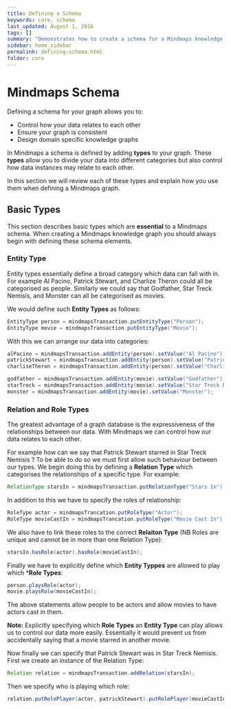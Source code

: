 ```yaml
---
title: Defining a Schema
keywords: core, schema
last_updated: August 1, 2016
tags: []
summary: "Demonstrates how to create a schema for a Mindmaps knowledge graph"
sidebar: home_sidebar
permalink: defining-schema.html
folder: core
---
```


# Mindmaps Schema

Defining a schema for your graph allows you to:
 
* Control how your data relates to each other
* Ensure your graph is consistent
* Design domain specific knowledge graphs

In Mindmaps a schema is defined by adding **types** to your graph. 
These **types** allow you to divide your  data into different categories but also control how data instances may relate to each other.

In this section we will review each of these types and explain how you use them when defining a Mindmaps graph.

## Basic Types

This section describes basic types which are **essential** to a Mindmaps schema. 
When creating a Mindmaps knowledge graph you should always begin with defining these schema elements.

### Entity Type

Entity types essentially define a broad category which data can fall with in. For example Al Pacino, Patrick Stewart, 
and Charlize Theron could all be categorised as people. 
Similarly we could say that Godfather, Star Treck Nemisis, and Monster can all be categorised as movies.

We would define such **Entity Types** as follows: 

```java
EntityType person = mindmapsTransaction.putEntityType("Person");
EntityType movie = mindmapsTransaction.putEntityType("Movie");
```

With this we can arrange our data into categories:

```java
alPacino = mindmapsTransaction.addEntity(person).setValue("Al Pacino");
patrickStewart = mindmapsTransaction.addEntity(person).setValue("Patrick Stewart");
charliseTheron = mindmapsTransaction.addEntity(person).setValue("Charlise Theron");

godfather = mindmapsTransaction.addEntity(movie).setValue("Godfather");
starTreck = mindmapsTransaction.addEntity(movie).setValue("Star Treck Nemisis");
monster = mindmapsTransaction.addEntity(movie).setValue("Monster");
```

### Relation and Role Types 

The greatest advantage of a graph database is the expressiveness of the relationships between our data. 
With Mindmaps we can control how our data relates to each other. 

For example how can we say that Patrick Stewart starred in Star Treck Nemisis ? 
To be able to do so we must first allow such behaviour between our types. 
We begin doing this by defining a **Relation Type** which categorises the relationships of a specific type. 
For example:

```java
RelationType starsIn = mindmapsTransaction.putRelationType("Stars In");
```

In addition to this we have to specify the roles of relationship:

```java
RoleType actor = mindmapsTrancation.putRoleType("Actor");
RoleType movieCastIn = mindmapsTrancation.putRoleType("Movie Cast In");
```

We also have to link these roles to the correct **Relaiton Type** (NB Roles are unique and cannot be in more than one 
Relation Type):


```java
starsIn.hasRole(actor).hasRole(movieCastIn); 
```

Finally we have to explicitly define which **Entity Typpes** are allowed to play which ***Role Types**:

```java
person.playsRole(actor);
movie.playsRolw(movieCastIn);
```

The above statements allow people to be actors and allow movies to have actors cast in them.

**Note:** Explicitly specifying which **Role Types** an **Entity Type** can play allows us to control our data more easily. 
Essentially it would prevent us from accidentally saying that a movie starred in another movie.

Now finally we can specify that Patrick Stewart was in Star Treck Nemisis. 
First we create an instance of the Relation Type:


```java
Relation relation = mindmapsTransaction.addRelation(starsIn);
```

Then we specify who is playing which role:

```java
relation.putRolePlayer(actor, patrickStewart).putRolePlayer(movieCastIn, startreck);
```
